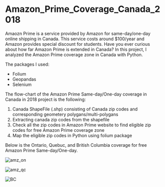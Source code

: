 # Amazon_Prime_Coverage_Canada_2018

Amaozn Prime is a service provided by Amazon for same-day/one-day online shipping in Canada. This service costs around $100/year and Amazon provides special discount for students. Have you ever curious about how far Amazon Prime is extended in Canada?
In this project, I analyzed the Amazon Prime coverage zone in Canada with Python. 

The packages I used:

- Folium
- Geopandas
- Selenium

The flow-chart of the Amazon Prime Same-day/One-day coverage in Canada in 2018 project is the following:

1. Canada ShapeFile (.shp) consisting of Canada zip codes and corresponding geometery polygans/multi-polygans
2. Extracting canada zip codes from the shapefile
3. Check all the zip codes in Amazon Prime website to find eligible zip codes for free Amazon Prime coverage zone
4. Map the eligible zip codes in Python using folium package

Below is the Ontario, Quebuc, and British Columbia coverage for free Amazon Prime Same-day/One-day.

![amz_on](https://user-images.githubusercontent.com/16935815/51081882-01720d00-16c9-11e9-9b5a-73f3d89635ad.jpg)

![amz_qc](https://user-images.githubusercontent.com/16935815/51081953-975a6780-16ca-11e9-9b1d-00d61707fe2f.jpg)

![BC](https://user-images.githubusercontent.com/16935815/63072495-17131380-bef2-11e9-9bea-5f17f16c4146.png)
